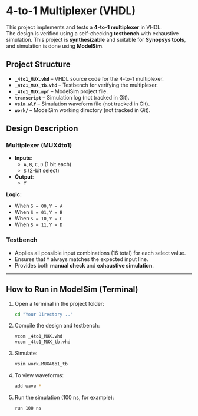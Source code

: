 # 4-to-1 Multiplexer (VHDL)
 
This project implements and tests a **4-to-1 multiplexer** in VHDL.  
The design is verified using a self-checking **testbench** with exhaustive simulation.
This project is **synthesizable** and suitable for **Synopsys tools**, and simulation is done using **ModelSim**.

## Project Structure

- **`_4to1_MUX.vhd`** – VHDL source code for the 4-to-1 multiplexer.  
- **`_4to1_MUX_tb.vhd`** – Testbench for verifying the multiplexer.  
- **`_4to1_MUX.mpf`** – ModelSim project file.  
- **`transcript`** – Simulation log (not tracked in Git).  
- **`vsim.wlf`** – Simulation waveform file (not tracked in Git).  
- **`work/`** – ModelSim working directory (not tracked in Git).

## Design Description

### Multiplexer (MUX4to1)
- **Inputs**:  
  - `A`, `B`, `C`, `D` (1 bit each)  
  - `S` (2-bit select)  
- **Output**:  
  - `Y`  

**Logic:**  
- When `S = 00`, `Y = A`  
- When `S = 01`, `Y = B`  
- When `S = 10`, `Y = C`  
- When `S = 11`, `Y = D`  

### Testbench
- Applies all possible input combinations (16 total) for each select value.  
- Ensures that `Y` always matches the expected input line.  
- Provides both **manual check** and **exhaustive simulation**.

---

## How to Run in ModelSim (Terminal)

1. Open a terminal in the project folder:
    ```bash
    cd "Your Directory .."

2. Compile the design and testbench:
    ```bash
    vcom _4to1_MUX.vhd
    vcom _4to1_MUX_tb.vhd

3. Simulate:
    ```bash
    vsim work.MUX4to1_tb
   
4. To view waveforms:
    ```bash
    add wave *
   
5. Run the simulation (100 ns, for example):
    ```bash
    run 100 ns
   
